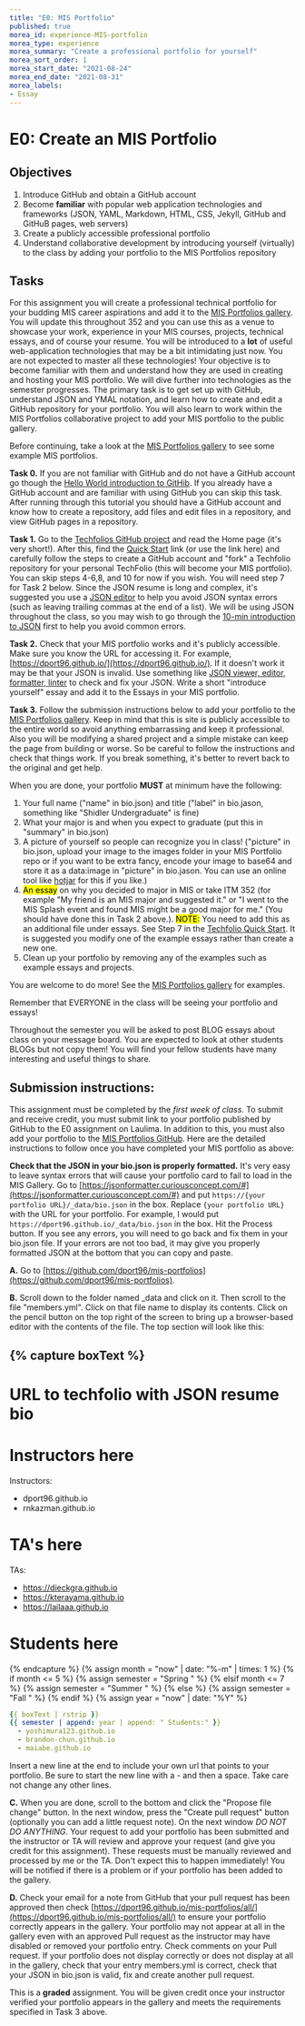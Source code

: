 ```yaml
--- 
title: "E0: MIS Portfolio" 
published: true 
morea_id: experience-MIS-portfolio 
morea_type: experience 
morea_summary: "Create a professional portfolio for yourself"
morea_sort_order: 1 
morea_start_date: "2021-08-24"
morea_end_date: "2021-08-31"
morea_labels: 
- Essay
---
```


# E0: Create an MIS Portfolio

## Objectives
1. Introduce GitHub and obtain a GitHub account
2. Become **familiar** with popular web application technologies and frameworks (JSON, YAML, Markdown, HTML, CSS, Jekyll, GitHub and GitHuB pages, web servers)
3. Create a publicly accessible professional portfolio
4. Understand collaborative development by introducing yourself (virtually) to the class by adding your portfolio to the MIS Portfolios repository

## Tasks

For this assignment you will create a professional technical portfolio for your budding MIS career aspirations and add it to the [MIS Portfolios gallery](https://dport96.github.io/mis-portfolios/). You will update this throughout 352 and you can use this as a venue to showcase your work, experience in your MIS courses, projects, technical essays, and of course your resume. You will be introduced to a **lot** of useful web-application technologies that may be a bit intimidating just now. You are not expected to master all these technologies! Your objective is to become familiar with them and understand how they are used in creating and hosting your MIS portfolio. We will dive further into technologies as the semester progresses. The primary task is to get set up with GitHub, understand JSON and YMAL notation, and learn how to create and edit a GitHub repository for your portfolio. You will also learn to work within the MIS Portfolios collaborative project to add your MIS portfolio to the public gallery. 

Before continuing, take a look at the [MIS Portfolios gallery](https://dport96.github.io/mis-portfolios/) to see some example MIS portfolios.

**Task 0.** If you are not familiar with GitHub and do not have a GitHub account go though the [Hello World introduction to GitHib]( https://guides.github.com/activities/hello-world/). If you already have a GitHub account and are familiar with using GitHub you can skip this task. After running through this tutorial you should have a GitHub account and know how to create a repository, add files and edit files in a repository, and view GitHub pages in a repository. 

**Task 1.** Go to the [Techfolios GitHub project](http://techfolios.github.io/) and read the Home page (it's very short!). After this, find the [Quick Start](http://techfolios.github.io/quickstart.html) link (or use the link here) and carefully follow the steps to create a GitHub account and "fork" a Techfolio repository for your personal TechFolio (this will become your MIS portfolio). You can skip steps 4-6,8, and 10 for now if you wish. You will need step 7 for Task 2 below. Since the JSON resume is long and complex, it's suggested you use a [JSON editor](https://www.cleancss.com/json-editor/) to help you avoid JSON syntax errors (such as leaving trailing commas at the end of a list). We will be using JSON throughout the class, so you may wish to go through the [10-min introduction to JSON](https://beginnersbook.com/2015/04/json-tutorial/) first to help you avoid common errors.

**Task 2.** Check that your MIS portfolio works and it's publicly accessible. Make sure you know the URL for accessing it. For example, [https://dport96.github.io/](https://dport96.github.io/). If it doesn't work it may be that your JSON is invalid. Use something like [JSON viewer, editor, formatter, linter](http://jsonviewer.stack.hu/) to check and fix your JSON.  Write a short "introduce yourself" essay and add it to the Essays in your MIS portfolio.


**Task 3.** Follow the submission instructions below to add your portfolio to the [MIS Portfolios gallery](https://dport96.github.io/mis-portfolios/). Keep in mind that this is site is publicly accessible to the entire world so avoid anything embarrassing and keep it professional. Also you will be modifying a shared project and a simple mistake can keep the page from building or worse. So be careful to follow the instructions and check that things work. If you break something, it's better to revert back to the original and get help. 

When you are done, your portfolio **MUST** at minimum have the following:

 1. Your full name ("name" in bio.json) and title ("label" in bio.jason, something like "Shidler Undergraduate" is fine)
 2. What your major is and when you expect to graduate (put this in "summary" in bio.json)
 3. A picture of yourself so people can recognize you in class! ("picture" in bio.json, upload your image to the images folder in your MIS Portfolio repo or if you want to be extra fancy, encode your image to base64 and store it as a data:image in "picture" in bio.jason. You can use an online tool like [hotjar](https://www.base64-image.de/) for this if you like.)
 4. <mark>An essay</mark> on why you decided to major in MIS or take ITM 352 (for example "My friend is an MIS major and suggested it." or "I went to the MIS Splash event and found MIS might be a good major for me." (You should have done this in Task 2 above.). <mark>NOTE:</mark> You need to add this as an additional file under essays. See Step 7 in the [Techfolio Quick Start](http://techfolios.github.io/quickstart.html). It is suggested you modify one of the example essays rather than create a new one. 
 5. Clean up your portfolio by removing any of the examples such as example essays and projects.

You are welcome to do more! See the [MIS Portfolios gallery](https://dport96.github.io/mis-portfolios/) for examples.
 
Remember that EVERYONE in the class will be seeing your portfolio and essays!

Throughout the semester you will be asked to post BLOG essays about class on your message board. You are expected to look at other students BLOGs but not copy them! You will find your fellow students have many interesting and useful things to share.

## Submission instructions:

This assignment must be completed by the *first week of class*. To submit and receive credit, you must submit link to your portfolio published by GitHub to the E0 assignment on Laulima. In addition to this, you must also add your portfolio to the [MIS Portfolios GitHub](https://github.com/dport96/mis-portfolios). Here are the detailed instructions to follow once you have completed your MIS portfolio as above:

**Check that the JSON in your bio.json is properly formatted.** It's very easy to leave syntax errors that will cause your portfolio card to fail to load in the MIS Gallery. Go to [https://jsonformatter.curiousconcept.com/#](https://jsonformatter.curiousconcept.com/#) and put `https://{your portfolio URL}/_data/bio.json` in the box. Replace `{your portfolio URL}` with the URL for your portfolio. For example, I would put `https://dport96.github.io/_data/bio.json` in the box. Hit the Process button. If you see any errors, you will need to go back and fix them in your bio.json file. If your errors are not too bad, it may give you properly formatted JSON at the bottom that you can copy and paste.

**A.** Go to [https://github.com/dport96/mis-portfolios](https://github.com/dport96/mis-portfolios).

**B.** Scroll down to the folder named _data and click on it. Then scroll to the file "members.yml". Click on that file name to display its contents. Click on the pencil button on the top right of the screen to bring up a browser-based editor with the contents of the file. The top section will look like this:

{% capture boxText %}
---
# URL to techfolio with JSON resume bio
#
# Instructors here
Instructors:
  - dport96.github.io
  - rnkazman.github.io
# TA's here
TAs:
  - https://dieckgra.github.io
  - https://kterayama.github.io
  - https://lailaaa.github.io
# Students here
{% endcapture %}
{% assign month =  "now" | date: "%-m" | times: 1 %}
{% if month <= 5 %}
{% assign semester = "Spring " %}
{% elsif month <= 7 %}
{% assign semester = "Summer " %}
{% else %}
{% assign semester = "Fall " %}
{% endif %}
{% assign year = "now" | date: "%Y" %}
```yaml
{{ boxText | rstrip }}
{{ semester | append: year | append: " Students:" }} 
  - yoshimura123.github.io
  - brandon-chun.github.io
  - maiabe.github.io
```
<div id='members_div'></div>
<script>
  async function getMembers() { 
    const url1 = 'https://raw.githubusercontent.com/dport96/mis-portfolios/master/_data/members.yml'
    const response = await fetch(url1);
    const data = await response.text();
    members_div.innerHTML = data.substring(0,255).replace(/\n/g, "<br />");
  }
  getMembers();
</script>


Insert a new line at the end to include your own url that points to your portfolio. Be sure to start the new line with a - and then a space. Take care not change any other lines. 

**C.** When you are done, scroll to the bottom and click the "Propose file change" button. In the next window, press the "Create pull request" button (optionally you can add a little request note). On the next window *DO NOT DO ANYTHING*. Your request to add your portfolio has been submitted and the instructor or TA will review and approve your request (and give you credit for this assignment). These requests must be manually reviewed and processed by me or the TA. Don't expect this to happen immediately! You will be notified if there is a problem or if your portfolio has been added to the gallery.

**D.** Check your email for a note from GitHub that your pull request has been approved then check [https://dport96.github.io/mis-portfolios/all/](https://dport96.github.io/mis-portfolios/all/) to ensure your portfolio correctly appears in the gallery. Your portfolio may not appear at all in the gallery even with an approved Pull request as the instructor may have disabled or removed your portfolio entry. Check comments on your Pull request. If your portfolio does not display correctly or does not display at all in the gallery, check that your entry members.yml is correct, check that your JSON in bio.json is valid, fix and create another pull request. 


This is a **graded** assignment. You will be given credit once your instructor verified your portfolio appears in the gallery and meets the requirements specified in Task 3 above.